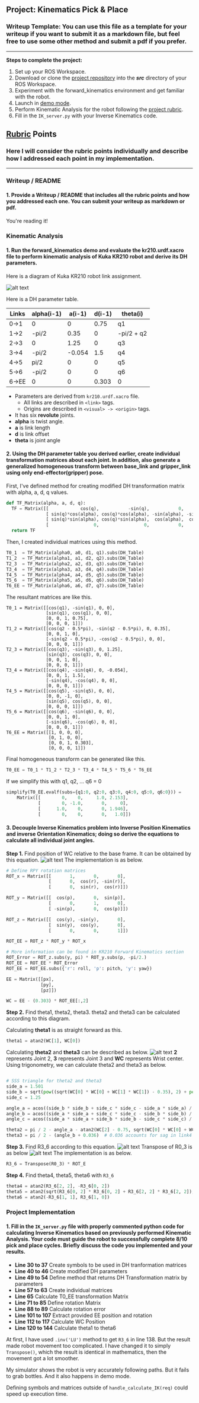 ## Project: Kinematics Pick & Place
### Writeup Template: You can use this file as a template for your writeup if you want to submit it as a markdown file, but feel free to use some other method and submit a pdf if you prefer.

---


**Steps to complete the project:**  


1. Set up your ROS Workspace.
2. Download or clone the [project repository](https://github.com/udacity/RoboND-Kinematics-Project) into the ***src*** directory of your ROS Workspace.  
3. Experiment with the forward_kinematics environment and get familiar with the robot.
4. Launch in [demo mode](https://classroom.udacity.com/nanodegrees/nd209/parts/7b2fd2d7-e181-401e-977a-6158c77bf816/modules/8855de3f-2897-46c3-a805-628b5ecf045b/lessons/91d017b1-4493-4522-ad52-04a74a01094c/concepts/ae64bb91-e8c4-44c9-adbe-798e8f688193).
5. Perform Kinematic Analysis for the robot following the [project rubric](https://review.udacity.com/#!/rubrics/972/view).
6. Fill in the `IK_server.py` with your Inverse Kinematics code.


[//]: # (Image References)

[dhimage]: ./misc_images/dh.jpg
[image1]: ./misc_images/misc1.png
[image2]: ./misc_images/misc3.png
[image3]: ./misc_images/misc2.png
[image4]: ./misc_images/image-4.png
[image5]: ./misc_images/l21-l-inverse-kinematics-new-design-fixed.png
[image6]: ./misc_images/image-5.png
[image7]: ./misc_images/img3.png

## [Rubric](https://review.udacity.com/#!/rubrics/972/view) Points
### Here I will consider the rubric points individually and describe how I addressed each point in my implementation.  

---
### Writeup / README

#### 1. Provide a Writeup / README that includes all the rubric points and how you addressed each one.  You can submit your writeup as markdown or pdf.  

You're reading it!

### Kinematic Analysis
#### 1. Run the forward_kinematics demo and evaluate the kr210.urdf.xacro file to perform kinematic analysis of Kuka KR210 robot and derive its DH parameters.  

Here is a diagram of Kuka KR210 robot link assignment.

![alt text][dhimage]

Here is a DH parameter table.

Links | alpha(i-1) | a(i-1) | d(i-1) | theta(i)
--- | --- | --- | --- | ---
0->1 | 0 | 0 | 0.75 | q1
1->2 | -pi/2 | 0.35 | 0 | -pi/2 + q2
2->3 | 0 | 1.25 | 0 | q3
3->4 |  -pi/2 | -0.054 | 1.5 | q4
4->5 | pi/2 | 0 | 0 | q5
5->6 | -pi/2 | 0 | 0 | q6
6->EE | 0 | 0 | 0.303 | 0

- Parameters are derived from `kr210.urdf.xacro` file.
  - All links are described in `<link>` tags.
  - Origins are described in `<visual> -> <origin>` tags.
- It has six **revolute** joints.
- **alpha** is twist angle.
- **a** is link length
- **d** is link offset
- **theta** is joint angle


#### 2. Using the DH parameter table you derived earlier, create individual transformation matrices about each joint. In addition, also generate a generalized homogeneous transform between base_link and gripper_link using only end-effector(gripper) pose.

First, I've defined method for creating modified DH transformation matrix with alpha, a, d, q values.
```python
def TF_Matrix(alpha, a, d, q):
  TF = Matrix([[            cos(q),           -sin(q),           0,             a],
               [ sin(q)*cos(alpha), cos(q)*cos(alpha), -sin(alpha), -sin(alpha)*d],
               [ sin(q)*sin(alpha), cos(q)*sin(alpha),  cos(alpha),  cos(alpha)*d],
               [                 0,                 0,           0,             1]])
  return TF
```

Then, I created individual matrices using this method.
```python
T0_1  = TF_Matrix(alpha0, a0, d1, q1).subs(DH_Table)
T1_2  = TF_Matrix(alpha1, a1, d2, q2).subs(DH_Table)
T2_3  = TF_Matrix(alpha2, a2, d3, q3).subs(DH_Table)
T3_4  = TF_Matrix(alpha3, a3, d4, q4).subs(DH_Table)
T4_5  = TF_Matrix(alpha4, a4, d5, q5).subs(DH_Table)
T5_6  = TF_Matrix(alpha5, a5, d6, q6).subs(DH_Table)
T6_EE = TF_Matrix(alpha6, a6, d7, q7).subs(DH_Table)
```

The resultant matrices are like this.
```
T0_1 = Matrix([[cos(q1), -sin(q1), 0, 0],
               [sin(q1), cos(q1), 0, 0],
               [0, 0, 1, 0.75],
               [0, 0, 0, 1]])
T1_2 = Matrix([[cos(q2 - 0.5*pi), -sin(q2 - 0.5*pi), 0, 0.35],
               [0, 0, 1, 0],
               [-sin(q2 - 0.5*pi), -cos(q2 - 0.5*pi), 0, 0],
               [0, 0, 0, 1]])
T2_3 = Matrix([[cos(q3), -sin(q3), 0, 1.25],
               [sin(q3), cos(q3), 0, 0],
               [0, 0, 1, 0],
               [0, 0, 0, 1]])
T3_4 = Matrix([[cos(q4), -sin(q4), 0, -0.054],
               [0, 0, 1, 1.5],
               [-sin(q4), -cos(q4), 0, 0],
               [0, 0, 0, 1]])
T4_5 = Matrix([[cos(q5), -sin(q5), 0, 0],
               [0, 0, -1, 0],
               [sin(q5), cos(q5), 0, 0],
               [0, 0, 0, 1]])
T5_6 = Matrix([[cos(q6), -sin(q6), 0, 0],
               [0, 0, 1, 0],
               [-sin(q6), -cos(q6), 0, 0],
               [0, 0, 0, 1]])
T6_EE = Matrix([[1, 0, 0, 0],
                [0, 1, 0, 0],
                [0, 0, 1, 0.303],
                [0, 0, 0, 1]])
```

Final homogeneous transform can be generated like this.
```python
T0_EE = T0_1 * T1_2 * T2_3 * T3_4 * T4_5 * T5_6 * T6_EE
```
If we simplify this with q1, q2, ... q6 = 0
```python
simplify(T0_EE.evalf(subs={q1:0, q2:0, q3:0, q4:0, q5:0, q6:0})) =
    Matrix([[        0,    0,     1.0, 2.153],
            [        0, -1.0,       0,     0],
            [      1.0,    0,       0, 1.946],
            [        0,    0,       0,   1.0]])
```


#### 3. Decouple Inverse Kinematics problem into Inverse Position Kinematics and inverse Orientation Kinematics; doing so derive the equations to calculate all individual joint angles.

**Step 1.** Find position of WC relative to the base frame. It can be obtained by this equation.
![alt text][image4]
The implementation is as below.
```python
# Define RPY rotation matrices
ROT_x = Matrix([[       1,       0,       0],
                [       0,  cos(r), -sin(r)],
                [       0,  sin(r),  cos(r)]])

ROT_y = Matrix([[  cos(p),       0,  sin(p)],
                [       0,       1,       0],
                [ -sin(p),       0,  cos(p)]])

ROT_z = Matrix([[  cos(y), -sin(y),       0],
                [  sin(y),  cos(y),       0],
                [       0,       0,       1]])

ROT_EE = ROT_z * ROT_y * ROT_x

# More information can be found in KR210 Forward Kinematics section
ROT_Error = ROT_z.subs(y, pi) * ROT_y.subs(p, -pi/2.)
ROT_EE = ROT_EE * ROT_Error
ROT_EE = ROT_EE.subs({'r': roll, 'p': pitch, 'y': yaw})

EE = Matrix([[px],
             [py],
             [pz]])

WC = EE - (0.303) * ROT_EE[:,2]
```

**Step 2.** Find theta1, theta2, theta3. theta2 and theta3 can be calculated according to this diagram.

Calculating **theta1** is as straight forward as this.
```python
theta1 = atan2(WC[1], WC[0])
```

Calculating **theta2** and **theta3** can be described as below.
![alt text][image5]
**2** represents Joint 2, **3** represents Joint 3 and **WC** represents Wrist center. Using trigonometry, we can calculate theta2 and theta3 as below.
```python

# SSS triangle for theta2 and theta3
side_a = 1.501
side_b = sqrt(pow((sqrt(WC[0] * WC[0] + WC[1] * WC[1]) - 0.35), 2) + pow((WC[2] - 0.75), 2))
side_c = 1.25

angle_a = acos((side_b * side_b + side_c * side_c - side_a * side_a) / (2 * side_b * side_c))
angle_b = acos((side_a * side_a + side_c * side_c - side_b * side_b) / (2 * side_a * side_c))
angle_c = acos((side_a * side_a + side_b * side_b - side_c * side_c) / (2 * side_a * side_b))

theta2 = pi / 2 - angle_a - atan2(WC[2] - 0.75, sqrt(WC[0] * WC[0] + WC[1] * WC[1]) - 0.35)
theta3 = pi / 2 - (angle_b + 0.036)  # 0.036 accounts for sag in link4 of -0.054m
```

**Step 3.** Find R3_6 according to this equation.
![alt text][image6]
Transpose of R0_3 is as below
![alt text][image7]
The implementation is as below.
```python
R3_6 = Transpose(R0_3) * ROT_E
```

**Step 4.** Find theta4, theta5, theta6 with `R3_6`
```python
theta4 = atan2(R3_6[2, 2], -R3_6[0, 2])
theta5 = atan2(sqrt(R3_6[0, 2] * R3_6[0, 2] + R3_6[2, 2] * R3_6[2, 2]), R3_6[1, 2])
theta6 = atan2(-R3_6[1, 1], R3_6[1, 0])
```


### Project Implementation

#### 1. Fill in the `IK_server.py` file with properly commented python code for calculating Inverse Kinematics based on previously performed Kinematic Analysis. Your code must guide the robot to successfully complete 8/10 pick and place cycles. Briefly discuss the code you implemented and your results.

- **Line 30 to 37** Create symbols to be used in DH tranformation matrices
- **Line 40 to 46** Create modified DH parameters
- **Line 49 to 54** Define method that returns DH Transformation matrix by parameters
- **Line 57 to 63** Create individual matrices
- **Line 65** Calculate T0_EE transformation Matrix
- **Line 71 to 85** Define rotation Matrix
- **Line 88 to 89** Calculate rotation error
- **Line 101 to 107** Extract provided EE position and rotation
- **Line 112 to 117** Calculate WC Position
- **Line 120 to 144** Calculate theta1 to theta6

At first, I have used `.inv('LU')` method to get `R3_6` in line 138. But the result made robot movement too complicated. I have changed it to simply `Transpose()`, which the result is identical in mathematics, then the movement got a lot smoother.

My simulator shows the robot is very accurately following paths. But it fails to grab bottles. And it also happens in demo mode.

Defining symbols and matrices outside of `handle_calculate_IK(req)` could speed up execution time.
